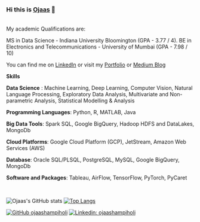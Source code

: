 ### Hi this is [Ojaas][2] 👋
</br>
My academic Qualifications are:

MS in Data Science - Indiana University Bloomington (GPA - 3.77 / 4).
BE in Electronics and Telecommunications - University of Mumbai (GPA - 7.98 / 10)

<!-- Actual text -->
You can find me on [LinkedIn][1] or visit my [Portfolio][2] or [Medium Blog][3]

**Skills**

**Data Science** : Machine Learning, Deep Learning, Computer Vision, Natural Language Processing, Exploratory Data Analysis, Multivariate and Non-parametric Analysis, Statistical Modelling & Analysis

**Programming Languages**: Python, R, MATLAB, Java

**Big Data Tools**: Spark SQL, Google BigQuery, Hadoop HDFS and DataLakes, MongoDb
 
**Cloud Platforms**: Google Cloud Platform (GCP), JetStream, Amazon Web Services (AWS)

**Database**: Oracle SQL/PLSQL, PostgreSQL, MySQL, Google BigQuery, MongoDb

**Software and Packages**: Tableau, AirFlow, TensorFlow, PyTorch, PyCaret

</br>
<!-- Icons -->

[2.2]: https://raw.githubusercontent.com/MartinHeinz/MartinHeinz/master/linkedin-3-16.png (LinkedIn icon without padding)

<!-- Links to your social media accounts -->

[1]: https://www.linkedin.com/in/ojaashampiholi/
[2]: https://ojaashampiholi.github.io/Portfolio_Ojaas_H/index.html
[3]: https://ojaashampiholi.medium.com/

![Ojaas's GitHub stats](https://github-readme-stats.vercel.app/api?username=ojaashampiholi&show_icons=true&theme=radical)
[![Top Langs](https://github-readme-stats.vercel.app/api/top-langs/?username=ojaashampiholi&theme=radical&layout=compact)](https://github.com/anuraghazra/github-readme-stats)


[![GitHub ojaashampiholi](https://img.shields.io/github/followers/ojaashampiholi?label=follow&style=social)](https://github.com/ojaashampiholi)
[![Linkedin: ojaashampiholi](https://img.shields.io/badge/-ojaashampiholi-blue?style=flat-square&logo=Linkedin&logoColor=white&link=https://www.linkedin.com/in/ojaashampiholi/)](https://www.linkedin.com/in/ojaashampiholi/)
<!-- 
[![Readme Card](https://github-readme-stats.vercel.app/api/pin/?username=ojaashampiholi&repo=Advanced_Database_Concepts)](https://github.com/ojaashampiholi/Advanced_Database_Concepts)
-->
